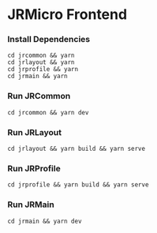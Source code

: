 # JRMicro Frontend

### Install Dependencies

```
cd jrcommon && yarn
cd jrlayout && yarn
cd jrprofile && yarn
cd jrmain && yarn
```

### Run JRCommon

```
cd jrcommon && yarn dev
```

### Run JRLayout

```
cd jrlayout && yarn build && yarn serve
```

### Run JRProfile

```
cd jrprofile && yarn build && yarn serve
```

### Run JRMain

```
cd jrmain && yarn dev
```
